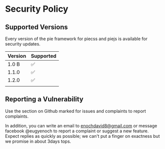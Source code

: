 # Security Policy

## Supported Versions

Every version of the pie framework for piecss and piejs is available for security updates.

| Version | Supported          |
| ------- | ------------------ |
| 1.0 B   | :white_check_mark: |
| 1.1.0   | :white_check_mark: |
| 1.2.0   | :white_check_mark: |
|         |                    |

## Reporting a Vulnerability

Use the section on Github marked for issues and complaints to report complaints.

In addition, you can write an email to enochdavid8@gmail.com or message facebook @eugyenoch
to report a complaint or suggest a new feature.
Expect replies as quickly as possible; we can't put a finger on exactness but we promise in about 3days tops.
